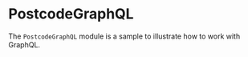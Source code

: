 # PostcodeGraphQL

The `PostcodeGraphQL` module is a sample to illustrate how to work with GraphQL.  
 
